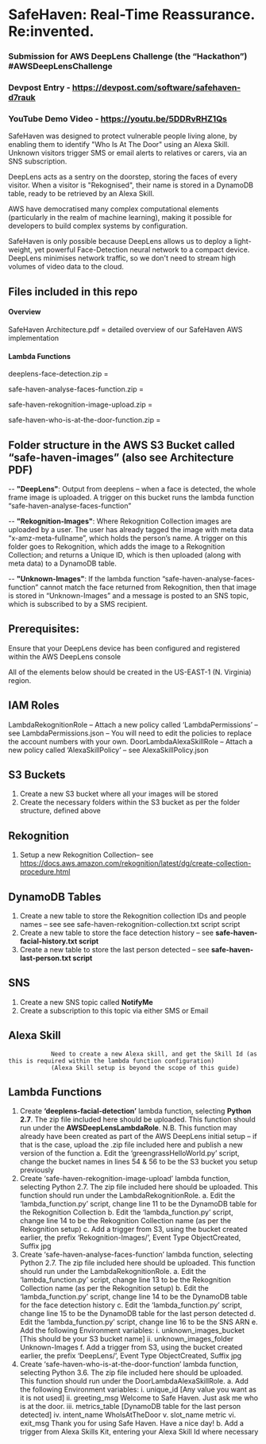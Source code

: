 # SafeHaven: Real-Time Reassurance. Re:invented. 
### Submission for AWS DeepLens Challenge (the “Hackathon”) #AWSDeepLensChallenge
### Devpost Entry - https://devpost.com/software/safehaven-d7rauk
### YouTube Demo Video - https://youtu.be/5DDRvRHZ1Qs


SafeHaven was designed to protect vulnerable people living alone, by enabling them to identify "Who Is At The Door" using an Alexa Skill. Unknown visitors trigger SMS or email alerts to relatives or carers, via an SNS subscription. 

DeepLens acts as a sentry on the doorstep, storing the faces of every visitor. When a visitor is "Rekognised", their name is stored in a DynamoDB table, ready to be retrieved by an Alexa Skill. 

AWS have democratised many complex computational elements (particularly in the realm of machine learning), making it possible for developers to build complex systems by configuration. 

SafeHaven is only possible because DeepLens allows us to deploy a light-weight, yet powerful Face-Detection neural network to a compact device. DeepLens minimises network traffic, so we don't need to stream high volumes of video data to the cloud.


## Files included in this repo

#### Overview

SafeHaven Architecture.pdf = detailed overview of our SafeHaven AWS implementation



#### Lambda Functions

deeplens-face-detection.zip = 

safe-haven-analyse-faces-function.zip = 

safe-haven-rekognition-image-upload.zip = 

safe-haven-who-is-at-the-door-function.zip = 



## Folder structure in the AWS S3 Bucket called “safe-haven-images” (also see Architecture PDF)

-- **"DeepLens"**: Output from deeplens – when a face is detected, the whole frame image is uploaded. A trigger on this bucket runs the lambda function “safe-haven-analyse-faces-function”

-- **"Rekognition-Images"**: Where Rekognition Collection images are uploaded by a user. The user has already tagged the image with meta data “x-amz-meta-fullname”, which holds the person’s name. A trigger on this folder goes to Rekognition, which adds the image to a Rekognition Collection; and returns a Unique ID, which is then uploaded (along with meta data) to a DynamoDB table.

-- **"Unknown-Images"**: If the lambda function “safe-haven-analyse-faces-function” cannot match the face returned from Rekognition, then that image is stored in “Unknown-Images” and a message is posted to an SNS topic, which is subscribed to by a SMS recipient.



## Prerequisites:
Ensure that your DeepLens device has been configured and registered within the AWS DeepLens console 

All of the elements below should be created in the US-EAST-1 (N. Virginia) region.


## IAM Roles
LambdaRekognitionRole – Attach a new policy called ‘LambdaPermissions’ – see LambdaPermissions.json – You will need to edit the policies to replace the account numbers with your own.
DoorLambdaAlexaSkillRole – Attach a new policy called ‘AlexaSkillPolicy’ – see AlexaSkillPolicy.json


## S3 Buckets
1)	Create a new S3 bucket where all your images will be stored
2)	Create the necessary folders within the S3 bucket as per the folder structure, defined above


## Rekognition
1)	Setup a new Rekognition Collection– see https://docs.aws.amazon.com/rekognition/latest/dg/create-collection-procedure.html


## DynamoDB Tables
1)	Create a new table to store the Rekognition collection IDs and people names – see see safe-haven-rekognition-collection.txt script script
2)	Create a new table to store the face detection history – see **safe-haven-facial-history.txt script**
3)	Create a new table to store the last person detected – see **safe-haven-last-person.txt script**


## SNS
1)	Create a new SNS topic called **NotifyMe**
2)	Create a subscription to this topic via either SMS or Email


## Alexa Skill
                Need to create a new Alexa skill, and get the Skill Id (as this is required within the lambda function configuration)
                (Alexa Skill setup is beyond the scope of this guide)


## Lambda Functions
1)	Create **‘deeplens-facial-detection’** lambda function, selecting **Python 2.7**.  The zip file included here should be uploaded. This function should run under the **AWSDeepLensLambdaRole**.
N.B. This function may already have been created as part of the AWS DeepLens initial setup – if that is the case, upload the .zip file included here and publish a new version of the function
a.	Edit the ‘greengrassHelloWorld.py’ script, change the bucket names in lines 54 & 56 to be the S3 bucket you setup previously
2)	Create ‘safe-haven-rekognition-image-upload’ lambda function, selecting Python 2.7. The zip file included here should be uploaded.  This function should run under the LambdaRekognitionRole.
a.	Edit the ‘lambda_function.py’ script, change line 11 to be the DynamoDB table for the Rekognition Collection
b.	Edit the ‘lambda_function.py’ script, change line 14 to be the Rekognition Collection name (as per the Rekognition setup)
c.	Add a trigger from S3, using the bucket created earlier, the prefix ‘Rekognition-Images/’, Event Type ObjectCreated, Suffix jpg
3)	Create ‘safe-haven-analyse-faces-function’ lambda function, selecting Python 2.7.  The zip file included here should be uploaded.  This function should run under the LambdaRekognitionRole.
a.	Edit the ‘lambda_function.py’ script, change line 13 to be the Rekognition Collection name (as per the Rekognition setup)
b.	Edit the ‘lambda_function.py’ script, change line 14 to be the DynamoDB table for the face detection history
c.	Edit the ‘lambda_function.py’ script, change line 15 to be the DynamoDB table for the last person detected
d.	Edit the ‘lambda_function.py’ script, change line 16 to be the SNS ARN
e.	Add the following Environment variables:
i.	unknown_images_bucket            [This should be your S3 bucket name]
ii.	unknown_images_folder           Unknown-Images
f.	Add a trigger from S3, using the bucket created earlier, the prefix ‘DeepLens/’, Event Type ObjectCreated, Suffix jpg
4)	Create ‘safe-haven-who-is-at-the-door-function’ lambda function, selecting Python 3.6.  The zip file included here should be uploaded.  This function should run under the DoorLambdaAlexaSkillRole.
a.	Add the following Environment variables:
i.	unique_id           [Any value you want as it is not used]
ii.	greeting_msg    Welcome to Safe Haven.  Just ask me who is at the door.
iii.	metrics_table    [DynamoDB table for the last person detected]
iv.	intent_name     WhoIsAtTheDoor
v.	slot_name          metric
vi.	exit_msg             Thank you for using Safe Haven. Have a nice day!
b.	Add a trigger from Alexa Skills Kit, entering your Alexa Skill Id where necessary


